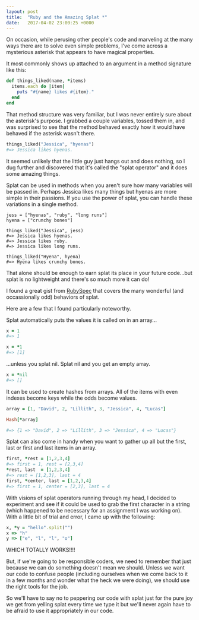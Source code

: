```yaml
---
layout: post
title:  "Ruby and the Amazing Splat *"
date:   2017-04-02 23:00:25 +0000
---
```



On occasion, while perusing other people's code and marveling at the many ways there are to solve even simple problems, I've come across a mysterious asterisk that appears to have magical properties.

It most commonly shows up attached to an argument in a method signature like this:

```ruby
def things_liked(name, *items)
  items.each do |item|
    puts "#{name} likes #{item}."
  end
end
```

That method structure was very familiar, but I was never entirely sure about the asterisk's purpose.  I grabbed a couple variables, tossed them in, and was surprised to see that the method behaved exactly how it would have behaved if the asterisk wasn't there.

```ruby
things_liked("Jessica", "hyenas")
#=> Jessica likes hyenas.
```

It seemed unlikely that the little guy just hangs out and does nothing, so I dug further and discovered that it's called the "splat operator" and it does some amazing things.

Splat can be used in methods when you aren't sure how many variables will be passed in.  Perhaps Jessica likes many things but hyenas are more simple in their passions.  If you use the power of splat, you can handle these variations in a single method.

```
jess = ["hyenas", "ruby", "long runs"]
hyena = ["crunchy bones"]

things_liked("Jessica", jess)
#=> Jessica likes hyenas.
#=> Jessica likes ruby.
#=> Jessica likes long runs.

things_liked("Hyena", hyena)
#=> Hyena likes crunchy bones.
```

That alone should be enough to earn splat its place in your future code...but splat is no lightweight and there's so much more it can do!

I found a great gist from [RubySpec](https://github.com/rubyspec/rubyspec/blob/master/language/splat_spec.rb) that covers the many wonderful (and occassionally odd) behaviors of splat.

Here are a few that I found particularly noteworthy.

Splat automatically puts the values it is called on in an array...

``` ruby 
x = 1
#=> 1

x = *1
#=> [1]
```

...unless you splat nil.  Splat nil and you get an empty array.

```ruby
x = *nil
#=> []
```

It can be used to create hashes from arrays.  All of the items with even indexes become keys while the odds become values.

```ruby
array = [1, "David", 2, "Lillith", 3, "Jessica", 4, "Lucas"]

Hash[*array]

#=> {1 => "David", 2 => "Lillith", 3 => "Jessica", 4 => "Lucas"}
```

Splat can also come in handy when you want to gather up all but the first, last or first and last items in an array.

```ruby
first, *rest = [1,2,3,4]
#=> first = 1, rest = [2,3,4]
*rest, last  = [1,2,3,4]
#=> rest = [1,2,3], last = 4
first, *center, last = [1,2,3,4]
#=> first = 1, center = [2,3], last = 4
```

With visions of splat operators running through my head, I decided to experiment and see if it could be used to grab the first character in a string (which happened to be necessary for an assignment I was working on).  With a little bit of trial and error, I came up with the following:

```ruby
x, *y = "hello".split("")
x => "h"
y => ["e", "l", "l", "o"]
```

WHICH TOTALLY WORKS!!!!

But, if we're going to be responsible coders, we need to remember that just because we can do something doesn't mean we should.  Unless we want our code to confuse people (including ourselves when we come back to it in a few months and wonder what the heck we were doing), we should use the right tools for the job.

So we'll have to say no to peppering our code with splat just for the pure joy we get from yelling splat every time we type it but we'll never again have to be afraid to use it appropriately in our code.
